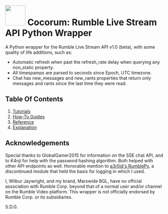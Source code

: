 <h1><img src="https://raw.githubusercontent.com/thelabcat/rumble-api-wrapper-py/main/cocorum_icon.png" alt="" width="64"/> Cocorum: Rumble Live Stream API Python Wrapper</h1>

A Python wrapper for the Rumble Live Stream API v1.0 (beta), with some quality of life additions, such as:

- Automatic refresh when past the refresh_rate delay when querying any non_static property.
- All timespamps are parsed to seconds since Epoch, UTC timezone.
- Chat has new_messages and new_rants properties that return only messages and rants since the last time they were read.

## Table Of Contents

1. [Tutorials](tutorials.md)
2. [How-To Guides](how-to-guides.md)
3. [Reference](reference.md)
4. [Explanation](explanation.md)

## Acknowledgements

Special thanks to GlobalGamer2015 for information on the SSE chat API, and to K4nji for help with the password hashing algorithm. Both helped with other API endpoints as well. Honorable mention to [a3r0id's RumblePy](https://github.com/a3r0id/RumblePy), a discontinued module that held the basis for logging in which I used.

I, Wilbur Jaywright, and my brand, Marswide BGL, have no official association with Rumble Corp. beyond that of a normal user and/or channel on the Rumble Video platform. This wrapper is not officially endorsed by Rumble Corp. or its subsidiaries.

S.D.G.
